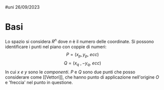 #uni 26/09/2023
# Basi
Lo spazio si considera $R^n$ dove $n$ è il numero delle coordinate.
Si possono identificare i punti nel piano con coppie di numeri: $$P=(x_p,y_p,\ ecc)$$ $$Q = (x_q\ ,-y_q,\ ecc)$$
In cui $x\ e\ y$ sono le _componenti_. $P$ e $Q$ sono due punti che posso considerare come [[Vettori]], che hanno punto di applicazione nell'origine $O$ e 'freccia' nel punto in questione.